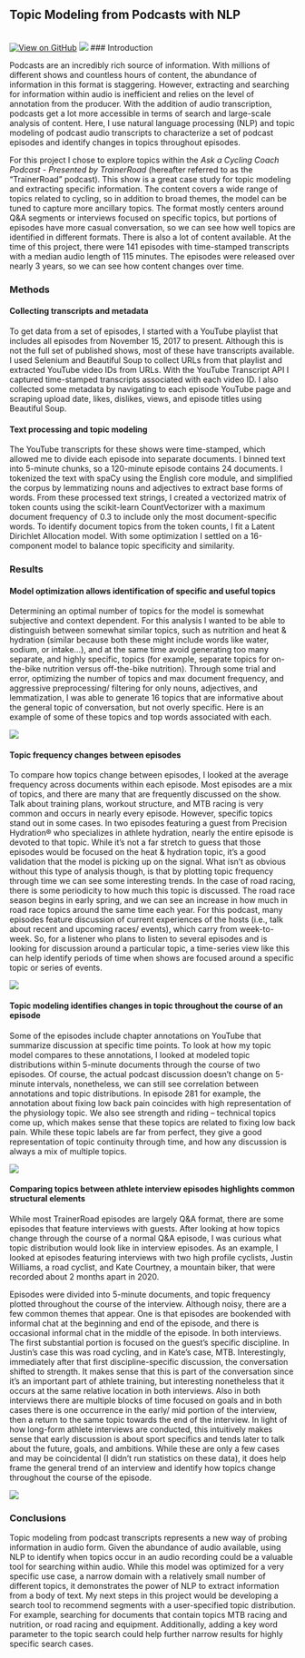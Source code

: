 ## Topic Modeling from Podcasts with NLP
<br>
<a href="https://github.com/jpizzollo/NLP_Podcast"><img src="https://img.shields.io/badge/GitHub-View_on_GitHub-blue?logo=GitHub" alt="View on GitHub"></a>
<img src="images/NLP_podcast/NLP_podcast_main.png?raw=true"/>
### Introduction  

Podcasts are an incredibly rich source of information. With millions of different shows and countless hours of content, the abundance of information in this format is staggering. However, extracting and searching for information within audio is inefficient and relies on the level of annotation from the producer. With the addition of audio transcription, podcasts get a lot more accessible in terms of search and large-scale analysis of content. Here, I use natural language processing (NLP) and topic modeling of podcast audio transcripts to characterize a set of podcast episodes and identify changes in topics throughout episodes.

For this project I chose to explore topics within the *Ask a Cycling Coach Podcast - Presented by TrainerRoa‪d‬* (hereafter referred to as the “TrainerRoad” podcast). This show is a great case study for topic modeling and extracting specific information. The content covers a wide range of topics related to cycling, so in addition to broad themes, the model can be tuned to capture more ancillary topics. The format mostly centers around Q&A segments or interviews focused on specific topics, but portions of episodes have more casual conversation, so we can see how well topics are identified in different formats. There is also a lot of content available. At the time of this project, there were 141 episodes with time-stamped transcripts with a median audio length of 115 minutes. The episodes were released over nearly 3 years, so we can see how content changes over time.‬‬ 

### Methods  

#### Collecting transcripts and metadata  

To get data from a set of episodes, I started with a YouTube playlist that includes all episodes from November 15, 2017 to present. Although this is not the full set of published shows, most of these have transcripts available. I used Selenium and Beautiful Soup to collect URLs from that playlist and extracted YouTube video IDs from URLs. With the YouTube Transcript API I captured time-stamped transcripts associated with each video ID. I also collected some metadata by navigating to each episode YouTube page and scraping upload date, likes, dislikes, views, and episode titles using Beautiful Soup.

#### Text processing and topic modeling

The YouTube transcripts for these shows were time-stamped, which allowed me to divide each episode into separate documents. I binned text into 5-minute chunks, so a 120-minute episode contains 24 documents. I tokenized the text with spaCy using the English core module, and simplified the corpus by lemmatizing nouns and adjectives to extract base forms of words. From these processed text strings, I created a vectorized matrix of token counts using the scikit-learn CountVectorizer with a maximum document frequency of 0.3 to include only the most document-specific words. To identify document topics from the token counts, I fit a Latent Dirichlet Allocation model. With some optimization I settled on a 16-component model to balance topic specificity and similarity.

### Results

#### Model optimization allows identification of specific and useful topics

Determining an optimal number of topics for the model is somewhat subjective and context dependent. For this analysis I wanted to be able to distinguish between somewhat similar topics, such as nutrition and heat & hydration (similar because both these might include words like water, sodium, or intake…), and at the same time avoid generating too many separate, and highly specific, topics (for example, separate topics for on-the-bike nutrition versus off-the-bike nutrition). Through some trial and error, optimizing the number of topics and max document frequency, and aggressive preprocessing/ filtering for only nouns, adjectives, and lemmatization, I was able to generate 16 topics that are informative about the general topic of conversation, but not overly specific. Here is an example of some of these topics and top words associated with each.

<a href="images/NLP_podcast/Topics.png" target="_blank"><img src="images/NLP_podcast/Topics.png"></a>

#### Topic frequency changes between episodes

To compare how topics change between episodes, I looked at the average frequency across documents within each episode. Most episodes are a mix of topics, and there are many that are frequently discussed on the show. Talk about training plans, workout structure, and MTB racing is very common and occurs in nearly every episode. However, specific topics stand out in some cases. In two episodes featuring a guest from Precision Hydration® who specializes in athlete hydration, nearly the entire episode is devoted to that topic. While it’s not a far stretch to guess that those episodes would be focused on the heat & hydration topic, it’s a good validation that the model is picking up on the signal. What isn’t as obvious without this type of analysis though, is that by plotting topic frequency through time we can see some interesting trends. In the case of road racing, there is some periodicity to how much this topic is discussed. The road race season begins in early spring, and we can see an increase in how much in road race topics around the same time each year. For this podcast, many episodes feature discussion of current experiences of the hosts (i.e., talk about recent and upcoming races/ events), which carry from week-to-week. So, for a listener who plans to listen to several episodes and is looking for discussion around a particular topic, a time-series view like this can help identify periods of time when shows are focused around a specific topic or series of events.

<a href="images/NLP_podcast/Periodic.png" target="_blank"><img src="images/NLP_podcast/Periodic.png"></a>

#### Topic modeling identifies changes in topic throughout the course of an episode

Some of the episodes include chapter annotations on YouTube that summarize discussion at specific time points. To look at how my topic model compares to these annotations, I looked at modeled topic distributions within 5-minute documents through the course of two episodes. Of course, the actual podcast discussion doesn’t change on 5-minute intervals, nonetheless, we can still see correlation between annotations and topic distributions. In episode 281 for example, the annotation about fixing low back pain coincides with high representation of the physiology topic. We also see strength and riding – technical topics come up, which makes sense that these topics are related to fixing low back pain. While these topic labels are far from perfect, they give a good representation of topic continuity through time, and how any discussion is always a mix of multiple topics.

<a href="images/NLP_podcast/Episodes.png" target="_blank"><img src="images/NLP_podcast/Episodes.png"></a>

#### Comparing topics between athlete interview episodes highlights common structural elements

While most TrainerRoad episodes are largely Q&A format, there are some episodes that feature interviews with guests. After looking at how topics change through the course of a normal Q&A episode, I was curious what topic distribution would look like in interview episodes. As an example, I looked at episodes featuring interviews with two high profile cyclists, Justin Williams, a road cyclist, and Kate Courtney, a mountain biker, that were recorded about 2 months apart in 2020.

Episodes were divided into 5-minute documents, and topic frequency plotted throughout the course of the interview. Although noisy, there are a few common themes that appear. One is that episodes are bookended with informal chat at the beginning and end of the episode, and there is occasional informal chat in the middle of the episode. In both interviews. The first substantial portion is focused on the guest’s specific discipline. In Justin’s case this was road cycling, and in Kate’s case, MTB. Interestingly, immediately after that first discipline-specific discussion, the conversation shifted to strength. It makes sense that this is part of the conversation since it’s an important part of athlete training, but interesting nonetheless that it occurs at the same relative location in both interviews. Also in both interviews there are multiple blocks of time focused on goals and in both cases there is one occurrence in the early/ mid portion of the interview, then a return to the same topic towards the end of the interview. In light of how long-form athlete interviews are conducted, this intuitively makes sense that early discussion is about sport specifics and tends later to talk about the future, goals, and ambitions. While these are only a few cases and may be coincidental (I didn’t run statistics on these data), it does help frame the general trend of an interview and identify how topics change throughout the course of the episode.

<a href="images/NLP_podcast/Interviews.png" target="_blank"><img src="images/NLP_podcast/Interviews.png"></a>

### Conclusions

Topic modeling from podcast transcripts represents a new way of probing information in audio form. Given the abundance of audio available, using NLP to identify when topics occur in an audio recording could be a valuable tool for searching within audio. While this model was optimized for a very specific use case, a narrow domain with a relatively small number of different topics, it demonstrates the power of NLP to extract information from a body of text. My next steps in this project would be developing a search tool to recommend segments with a user-specified topic distribution. For example, searching for documents that contain topics MTB racing and nutrition, or road racing and equipment. Additionally, adding a key word parameter to the topic search could help further narrow results for highly specific search cases. 

